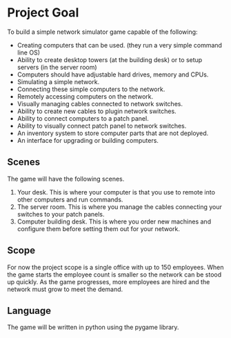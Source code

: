 # Project Goal

To build a simple network simulator game capable of the following:

- Creating computers that can be used. (they run a very simple command line OS)
- Ability to create desktop towers (at the building desk) or to setup servers (in the server room)
- Computers should have adjustable hard drives, memory and CPUs.
- Simulating a simple network.
- Connecting these simple computers to the network.
- Remotely accessing computers on the network.
- Visually managing cables connected to network switches.
- Ability to create new cables to plugin network switches.
- Ability to connect computers to a patch panel.
- Ability to visually connect patch panel to network switches.
- An inventory system to store computer parts that are not deployed.
- An interface for upgrading or building computers.

## Scenes

The game will have the following scenes.

1. Your desk. This is where your computer is that you use to remote into other computers and run commands.
2. The server room. This is where you manage the cables connecting your switches to your patch panels.
3. Computer building desk. This is where you order new machines and configure them before setting them out for your network.

## Scope

For now the project scope is a single office with up to 150 employees. When the game starts the employee count is smaller so the network can be stood up quickly. As the game progresses, more employees are hired and the network must grow to meet the demand.

## Language

The game will be written in python using the pygame library.